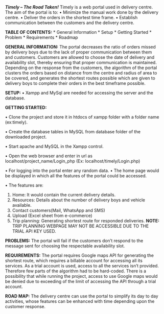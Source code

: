 **_Timely – The Road Taken!_**
Timely is a web portal used in delivery centre.
The aim of the portal is to:
•	Minimize the manual work done by the delivery centre.
•	Deliver the orders in the shortest time frame.
•	Establish communication between the customers and the delivery centre.


**TABLE OF CONTENTS:**
	* General Information
	* Setup
	* Getting Started
	* Problem
	* Requirements
	* Roadmap


**GENERAL INFORMATION:**
The portal decreases the ratio of orders missed by delivery boys due to the lack of proper communication between them and customers. Customers are allowed to choose the date of delivery and availability slot, thereby ensuring that proper communication is maintained. Depending on the response from the customers, the algorithm of the portal clusters the orders based on distance from the centre and radius of area to be covered, and generates the shortest routes possible which are given to delivery boys to complete their orders in the best timeframe possible.
  
**SETUP:**
•	Xampp and MySql are needed for accessing the server and the database. 




**GETTING STARTED:**
	
•	Clone the project and store it in htdocs of xampp folder with a folder name (ex:timely).

•	Create the database tables in MySQL from database folder of the downloaded project.


•	Start apache and MySQL in the Xampp control.

•	Open the web browser and enter in url as  localhost/project_name/Login_php
        (Ex: localhost/timely/Login.php)

•	For logging into the portal enter any random data.
•	The home page would be displayed in which all the features of the portal could be accessed.

•	The features are:

1)	Home: It would contain the current delivery details.
2)	Resources: Details about the number of delivery boys and vehicle available.
3)	Contact customers(Mail, WhatsApp and SMS)
4)	Upload (Excel sheet from e-commerce)
5)	Trip planning: Generating shortest route for responded deliveries.
**NOTE:** TRIP PLANNING WEBPAGE MAY NOT BE ACCESSIBLE DUE TO THE TRIAL API KEY USED.

**PROBLEMS:**
The portal will fail if the customers don’t respond to the message sent for choosing the respectable availability slot.

**REQUIREMENTS:**
The portal requires Google maps API for generating the shortest route, which requires a billable account for accessing all its services. As a trial account is used, access to all the services isn’t provided. Therefore few parts of the algorithm had to be hard-coded.
There is a possibility that while running the project, access to use Google maps would be denied due to exceeding of the limit of accessing the API through a trial account.

**ROAD MAP:**
The delivery centre can use the portal to simplify its day to day activities, whose features can be enhanced with time depending upon the customer response. 

